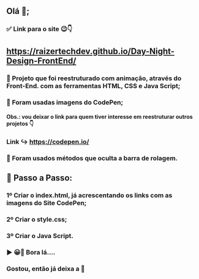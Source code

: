 ## Olá 👋;

### ✅ Link para o site 😉👇

## https://raizertechdev.github.io/Day-Night-Design-FrontEnd/

###  🔵 Projeto que foi reestruturado com animação, através do Front-End. com as ferramentas HTML, CSS e Java Script;

### 🔵 Foram usadas imagens do CodePen;
#### Obs.: vou deixar o link para quem tiver interesse em reestruturar outros projetos 👇
### Link ↪ https://codepen.io/

### 🔵 Foram usados métodos que oculta a barra de rolagem.

## 🚀 Passo a Passo:

### 1º Criar o index.html, já acrescentando os links com as imagens do Site CodePen;

### 2º Criar o style.css;

### 3º Criar o  Java Script.

### ▶ 😀👀 Bora lá....


### Gostou, então já deixa a 🌟
